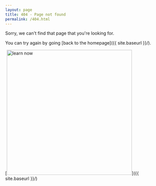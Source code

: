 ```yaml
---
layout: page
title: 404 - Page not found
permalink: /404.html
---
```


Sorry, we can't find that page that you're looking for. 

You can try again by going [back to the homepage]({{ site.baseurl }}/).

[<img src="{{ site.baseurl }}/images/Learning-How-to-Learn-Logo-with-text.png" alt="learn now" style="width: 400px;"/>]({{ site.baseurl }}/)
